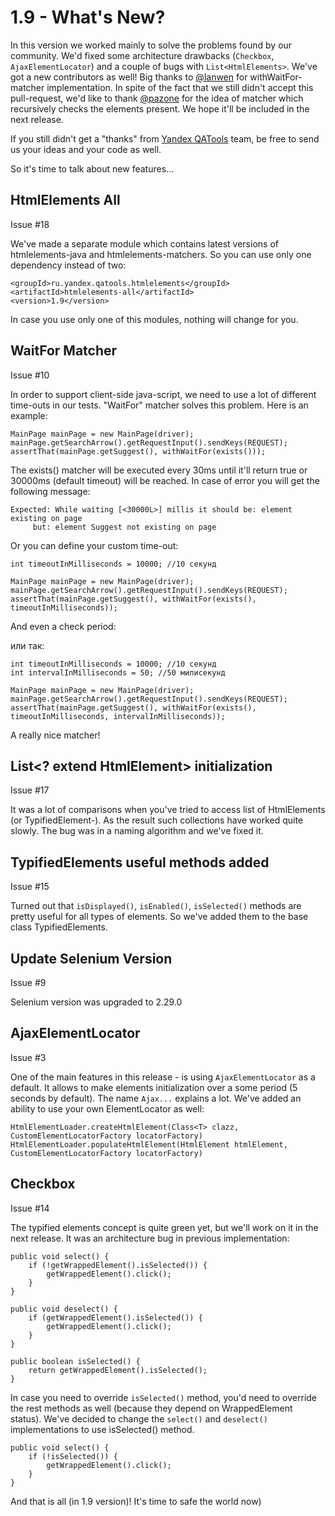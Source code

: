 1.9 - What's New?
=================

In this version we worked mainly to solve the problems found by our community.
We'd fixed some architecture drawbacks (`Checkbox`, `AjaxElementLocator`) and a couple of bugs with `List<HtmlElements>`.
We've got a new contributors as well! Big thanks to [@lanwen](http://github.com/lanwen) for withWaitFor-matcher implementation.
In spite of the fact that we still didn't accept this pull-request, we'd like to thank [@pazone](http://github.com/pazone) for the idea of matcher which recursively checks the elements present. We hope it'll be included in the next release.

If you still didn't get a "thanks" from [Yandex QATools](https://github.com/yandex-qatools) team, be free to send us your ideas and your code as well.

So it's time to talk about new features...

HtmlElements All
----------------

Issue #18

We've made a separate module which contains latest versions of htmlelements-java and htmlelements-matchers.
So you can use only one dependency instead of two:

    <groupId>ru.yandex.qatools.htmlelements</groupId>
    <artifactId>htmlelements-all</artifactId>
    <version>1.9</version>

In case you use only one of this modules, nothing will change for you.

WaitFor Matcher
---------------

Issue #10

In order to support client-side java-script, we need to use a lot of different time-outs in our tests. "WaitFor" matcher solves this problem.
Here is an example:

    MainPage mainPage = new MainPage(driver);
    mainPage.getSearchArrow().getRequestInput().sendKeys(REQUEST);
    assertThat(mainPage.getSuggest(), withWaitFor(exists()));

The exists() matcher will be executed every 30ms until it'll return true or 30000ms (default timeout) will be reached.
In case of error you will get the following message:

    Expected: While waiting [<30000L>] millis it should be: element existing on page
         but: element Suggest not existing on page
         
Or you can define your custom time-out:

    int timeoutInMilliseconds = 10000; //10 секунд

    MainPage mainPage = new MainPage(driver);
    mainPage.getSearchArrow().getRequestInput().sendKeys(REQUEST);
    assertThat(mainPage.getSuggest(), withWaitFor(exists(), timeoutInMilliseconds));

And even a check period:

или так:

    int timeoutInMilliseconds = 10000; //10 секунд
    int intervalInMilliseconds = 50; //50 милисекунд

    MainPage mainPage = new MainPage(driver);
    mainPage.getSearchArrow().getRequestInput().sendKeys(REQUEST);
    assertThat(mainPage.getSuggest(), withWaitFor(exists(), timeoutInMilliseconds, intervalInMilliseconds));

A really nice matcher!

List<? extend HtmlElement> initialization
-----------------------------------------

Issue #17

It was a lot of comparisons when you've tried to access list of HtmlElements (or TypifiedElement-). As the result such collections have worked quite slowly.
The bug was in a naming algorithm and we've fixed it.

TypifiedElements useful methods added
-------------------------------------

Issue #15

Turned out that `isDisplayed()`, `isEnabled()`, `isSelected()` methods are pretty useful for all types of elements.
So we've added them to the base class TypifiedElements.

Update Selenium Version
-----------------------

Issue #9

Selenium version was upgraded to 2.29.0

AjaxElementLocator
------------------

Issue #3

One of the main features in this release - is using `AjaxElementLocator` as a default.
It allows to make elements initialization over a some period (5 seconds by default). The name `Ajax...` explains a lot.
We've added an ability to use your own ElementLocator as well:

    HtmlElementLoader.createHtmlElement(Class<T> clazz, CustomElementLocatorFactory locatorFactory)
    HtmlElementLoader.populateHtmlElement(HtmlElement htmlElement, CustomElementLocatorFactory locatorFactory)

Checkbox
--------

Issue #14

The typified elements concept is quite green yet, but we'll work on it in the next release.
It was an architecture bug in previous implementation:

    public void select() {
        if (!getWrappedElement().isSelected()) {
            getWrappedElement().click();
        }
    }

    public void deselect() {
        if (getWrappedElement().isSelected()) {
            getWrappedElement().click();
        }
    }

    public boolean isSelected() {
        return getWrappedElement().isSelected();
    }

In case you need to override `isSelected()` method, you'd need to override the rest methods as well (because they depend on WrappedElement status).
We've decided to change the `select()` and  `deselect()` implementations to use isSelected() method.

    public void select() {
        if (!isSelected()) {
            getWrappedElement().click();
        }
    }

And that is all (in 1.9 version)!
It's time to safe the world now)